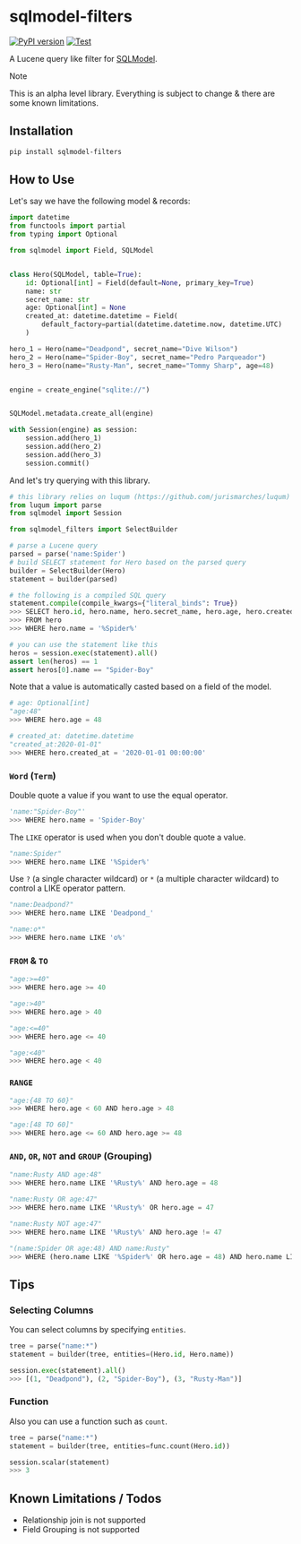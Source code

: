 # sqlmodel-filters

[![PyPI version](https://badge.fury.io/py/sqlmodel-filters.svg)](https://badge.fury.io/py/sqlmodel-filters)
[![Test](https://github.com/ninoseki/sqlmodel-filters/actions/workflows/test.yml/badge.svg)](https://github.com/ninoseki/sqlmodel-filters/actions/workflows/test.yml)

A Lucene query like filter for [SQLModel](https://github.com/tiangolo/sqlmodel).

> [!NOTE]
> This is an alpha level library. Everything is subject to change & there are some known limitations.

## Installation

```bash
pip install sqlmodel-filters
```

## How to Use

Let's say we have the following model & records:

```py
import datetime
from functools import partial
from typing import Optional

from sqlmodel import Field, SQLModel


class Hero(SQLModel, table=True):
    id: Optional[int] = Field(default=None, primary_key=True)
    name: str
    secret_name: str
    age: Optional[int] = None
    created_at: datetime.datetime = Field(
        default_factory=partial(datetime.datetime.now, datetime.UTC)
    )

hero_1 = Hero(name="Deadpond", secret_name="Dive Wilson")
hero_2 = Hero(name="Spider-Boy", secret_name="Pedro Parqueador")
hero_3 = Hero(name="Rusty-Man", secret_name="Tommy Sharp", age=48)


engine = create_engine("sqlite://")


SQLModel.metadata.create_all(engine)

with Session(engine) as session:
    session.add(hero_1)
    session.add(hero_2)
    session.add(hero_3)
    session.commit()
```

And let's try querying with this library.

```py
# this library relies on luqum (https://github.com/jurismarches/luqum) for parsing Lucene query
from luqum import parse
from sqlmodel import Session

from sqlmodel_filters import SelectBuilder

# parse a Lucene query
parsed = parse('name:Spider')
# build SELECT statement for Hero based on the parsed query
builder = SelectBuilder(Hero)
statement = builder(parsed)

# the following is a compiled SQL query
statement.compile(compile_kwargs={"literal_binds": True})
>>> SELECT hero.id, hero.name, hero.secret_name, hero.age, hero.created_at
>>> FROM hero
>>> WHERE hero.name = '%Spider%'

# you can use the statement like this
heros = session.exec(statement).all()
assert len(heros) == 1
assert heros[0].name == "Spider-Boy"
```

Note that a value is automatically casted based on a field of the model.

```py
# age: Optional[int]
"age:48"
>>> WHERE hero.age = 48

# created_at: datetime.datetime
"created_at:2020-01-01"
>>> WHERE hero.created_at = '2020-01-01 00:00:00'
```

### `Word` (`Term`)

Double quote a value if you want to use the equal operator.

```py
'name:"Spider-Boy"'
>>> WHERE hero.name = 'Spider-Boy'
```

The `LIKE` operator is used when you don't double quote a value.

```py
"name:Spider"
>>> WHERE hero.name LIKE '%Spider%'
```

Use `?` (a single character wildcard) or `*` (a multiple character wildcard) to control a LIKE operator pattern.

```py
"name:Deadpond?"
>>> WHERE hero.name LIKE 'Deadpond_'

"name:o*"
>>> WHERE hero.name LIKE 'o%'
```

### `FROM` & `TO`

```py
"age:>=40"
>>> WHERE hero.age >= 40

"age:>40"
>>> WHERE hero.age > 40
```

```py
"age:<=40"
>>> WHERE hero.age <= 40

"age:<40"
>>> WHERE hero.age < 40
```

### `RANGE`

```py
"age:{48 TO 60}"
>>> WHERE hero.age < 60 AND hero.age > 48

"age:[48 TO 60]"
>>> WHERE hero.age <= 60 AND hero.age >= 48
```

### `AND`, `OR`, `NOT` and `GROUP` (Grouping)

```py
"name:Rusty AND age:48"
>>> WHERE hero.name LIKE '%Rusty%' AND hero.age = 48

"name:Rusty OR age:47"
>>> WHERE hero.name LIKE '%Rusty%' OR hero.age = 47

"name:Rusty NOT age:47"
>>> WHERE hero.name LIKE '%Rusty%' AND hero.age != 47

"(name:Spider OR age:48) AND name:Rusty"
>>> WHERE (hero.name LIKE '%Spider%' OR hero.age = 48) AND hero.name LIKE '%Rusty%'
```

## Tips

### Selecting Columns

You can select columns by specifying `entities`.

```py
tree = parse("name:*")
statement = builder(tree, entities=(Hero.id, Hero.name))

session.exec(statement).all()
>>> [(1, "Deadpond"), (2, "Spider-Boy"), (3, "Rusty-Man")]
```

### Function

Also you can use a function such as `count`.

```py
tree = parse("name:*")
statement = builder(tree, entities=func.count(Hero.id))

session.scalar(statement)
>>> 3
```

## Known Limitations / Todos

- Relationship join is not supported
- Field Grouping is not supported
